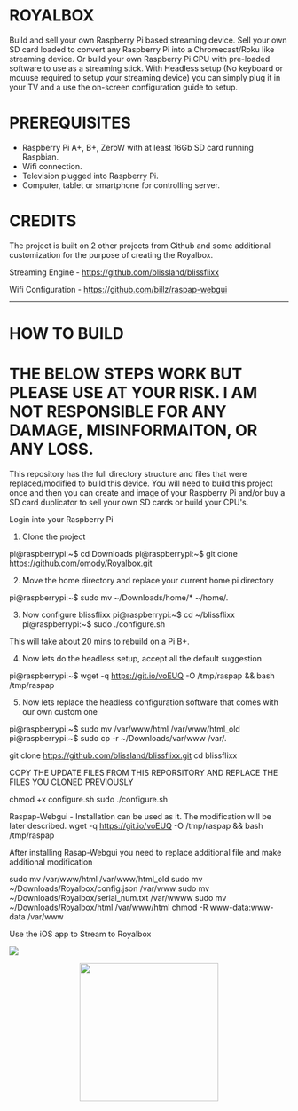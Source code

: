 # ROYALBOX
Build and sell your own Raspberry Pi based streaming device.  Sell your own SD card loaded to convert any Raspberry Pi into a Chromecast/Roku like streaming device.  Or build your own Raspberry Pi CPU with pre-loaded software to use as a streaming stick.  With Headless setup (No keyboard or mouuse required to setup your streaming device) you can simply plug it in your TV and a use the on-screen configuration guide to setup. 

# PREREQUISITES

 - Raspberry Pi A+, B+, ZeroW with at least 16Gb SD card running Raspbian. 
 - Wifi connection.
 - Television plugged into Raspberry Pi.
 - Computer, tablet or smartphone for controlling server.
 
# CREDITS

The project is built on 2 other projects from Github and some additional customization for the purpose of creating the Royalbox.

Streaming Engine - https://github.com/blissland/blissflixx

Wifi Configuration - https://github.com/billz/raspap-webgui

-------------------------------------------------------------------------------------------------------------------------
# HOW TO BUILD
# THE BELOW STEPS WORK BUT PLEASE USE AT YOUR RISK.  I AM NOT RESPONSIBLE FOR ANY DAMAGE, MISINFORMAITON, OR ANY LOSS.  

This repository has the full directory structure and files that were replaced/modified to build this device.  You will need to build this project once and then you can create and image of your Raspberry Pi and/or buy a SD card duplicator to sell your own SD cards or build your CPU's.


Login into your Raspberry Pi

1) Clone the project

pi@raspberrypi:~$ cd Downloads
pi@raspberrypi:~$ git clone https://github.com/omody/Royalbox.git

2) Move the home directory and replace your current home pi directory

pi@raspberrypi:~$ sudo mv ~/Downloads/home/* ~/home/.

3) Now configure blissflixx
pi@raspberrypi:~$ cd ~/blissflixx
pi@raspberrypi:~$ sudo ./configure.sh

This will take about 20 mins to rebuild on a Pi B+.

4) Now lets do the headless setup, accept all the default suggestion

pi@raspberrypi:~$ wget -q https://git.io/voEUQ -O /tmp/raspap && bash /tmp/raspap

5) Now lets replace the headless configuration software that comes with our own custom one

pi@raspberrypi:~$ sudo mv /var/www/html /var/www/html_old
pi@raspberrypi:~$ sudo cp -r ~/Downloads/var/www /var/.





git clone https://github.com/blissland/blissflixx.git
cd blissflixx

COPY THE UPDATE FILES FROM THIS REPORSITORY AND REPLACE THE FILES YOU CLONED PREVIOUSLY

chmod +x configure.sh
sudo ./configure.sh

Raspap-Webgui - Installation can be used as it.  The modification will be later described.
wget -q https://git.io/voEUQ -O /tmp/raspap && bash /tmp/raspap

After installing Rasap-Webgui you need to replace additional file and make additional modification

sudo mv /var/www/html /var/www/html_old
sudo mv ~/Downloads/Royalbox/config.json /var/www
sudo mv ~/Downloads/Royalbox/serial_num.txt /var/wwww
sudo mv ~/Downloads/Royalbox/html /var/www/html
chmod -R www-data:www-data /var/www




Use the iOS app to Stream to Royalbox

<a href="https://itunes.apple.com/us/app/royalbox-control-center-home/id1450861330?mt=8"><img src="images/githawk-pulse.gif" /></a>
<p align="center"><a href="https://itunes.apple.com/app/royalbox-control-center-home/id1450861330"><img src="https://github.com/omody/GitHawk/blob/master/images/app-store-badge.png" width="250" /></a></p>

